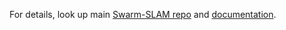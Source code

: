 For details, look up main [Swarm-SLAM repo](https://github.com/MISTLab/Swarm-SLAM) and [documentation](https://lajoiepy.github.io/cslam_documentation/html/index.html).
